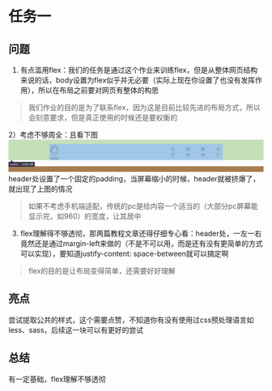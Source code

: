 # 任务一
## 问题
1) 有点滥用flex：我们的任务是通过这个作业来训练flex，但是从整体网页结构来说的话，body设置为flex似乎并无必要（实际上现在你设置了也没有发挥作用），所以在布局之前要对网页有整体的构思     
> 我们作业的目的是为了联系flex，因为这是目前比较先进的布局方式，所以会刻意要求，但是真正使用的时候还是要权衡的    

2）考虑不够周全：且看下图
![](./images/flex-error-1.png)
header处设置了一个固定的padding，当屏幕缩小的时候，header就被挤爆了，就出现了上图的情况
> 如果不考虑手机端适配，传统的pc是给内容一个适当的（大部分pc屏幕能显示完，如960）的宽度，让其居中

3) flex理解得不够透彻，那两篇教程文章还得仔细专心看：header处，一左一右竟然还是通过margin-left来做的（不是不可以用，而是还有没有更简单的方式可以实现），要知道justify-content: space-between就可以搞定啊
> flex的目的是让布局变得简单，还需要好好理解

## 亮点
尝试提取公共的样式，这个需要点赞，不知道你有没有使用过css预处理语言如less、sass，后续这一块可以有更好的尝试

## 总结
有一定基础，flex理解不够透彻



